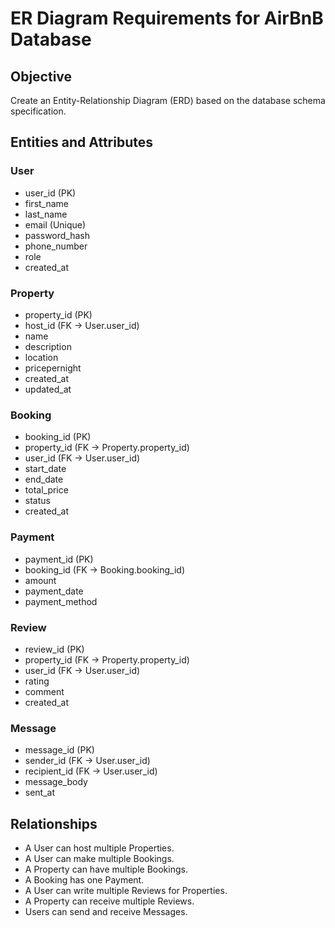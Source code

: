 # ER Diagram Requirements for AirBnB Database

## Objective
Create an Entity-Relationship Diagram (ERD) based on the database schema specification.

## Entities and Attributes

### User
- user_id (PK)
- first_name
- last_name
- email (Unique)
- password_hash
- phone_number
- role
- created_at

### Property
- property_id (PK)
- host_id (FK → User.user_id)
- name
- description
- location
- pricepernight
- created_at
- updated_at

### Booking
- booking_id (PK)
- property_id (FK → Property.property_id)
- user_id (FK → User.user_id)
- start_date
- end_date
- total_price
- status
- created_at

### Payment
- payment_id (PK)
- booking_id (FK → Booking.booking_id)
- amount
- payment_date
- payment_method

### Review
- review_id (PK)
- property_id (FK → Property.property_id)
- user_id (FK → User.user_id)
- rating
- comment
- created_at

### Message
- message_id (PK)
- sender_id (FK → User.user_id)
- recipient_id (FK → User.user_id)
- message_body
- sent_at

## Relationships
- A User can host multiple Properties.
- A User can make multiple Bookings.
- A Property can have multiple Bookings.
- A Booking has one Payment.
- A User can write multiple Reviews for Properties.
- A Property can receive multiple Reviews.
- Users can send and receive Messages.

